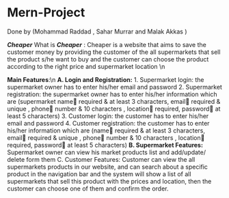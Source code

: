 # Mern-Project

Done by (Mohammad Raddad , Sahar Murrar and Malak Akkas )

***Cheaper***
What is ***Cheaper*** :
Cheaper is a website that aims to save the customer money by providing the customer of the all supermarkets that sell the product s/he want to buy and the customer can choose the product according to the right price and supermarket location \n




**Main Features**:\n
  **A.	Login and Registration:**
    1.	Supermarket login: the supermarket owner has to enter his/her email and password
    2.	Supermarket registration: the supermarket owner has to enter his/her information which are (supermarket name required & at least 3 characters, email required & unique ,          phone number & 10 characters , location required, password at least 5 characters)
    3.	Customer login: the customer has to enter his/her email and password
    4.	Customer registration: the customer has to enter his/her information which are (name required & at least 3 characters, email required & unique , phone number & 10                     characters , location required, password at least 5 characters)
  **B.	Supermarket Features:**
            Supermarket owner can view his market products list and add/update/ delete form them
            C.	Customer Features:
            Customer can view the all supermarkets products in our website, and can search about a specific product in the navigation bar and the system will show a list of all                    supermarkets that sell this product with the prices and location, then the customer can choose one of them and confirm the order.

           

